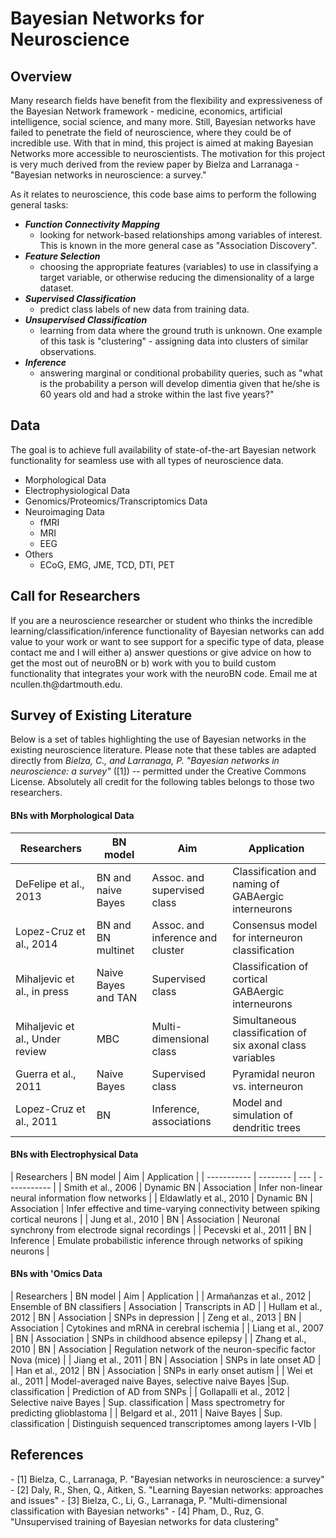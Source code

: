 # Bayesian Networks for Neuroscience

<h2>Overview</h2>
Many research fields have benefit from the flexibility and expressiveness of the Bayesian Network framework - medicine, economics, artificial intelligence, social science, and many more. Still, Bayesian networks have failed to penetrate the field of neuroscience, where they could be of incredible use. With that in mind, this project is aimed at making Bayesian Networks more accessible to neuroscientists. The motivation for this project is very much derived from the review paper by Bielza and Larranaga - "Bayesian networks in neuroscience: a survey."

As it relates to neuroscience, this code base aims to perform the following general tasks:
- <b><i>Function Connectivity Mapping</i></b>
	- looking for network-based relationships among variables of interest. This is
known in the more general case as "Association Discovery".
- <b><i>Feature Selection</i></b> 
	- choosing the appropriate features (variables) to use in classifying a target variable, or otherwise
reducing the dimensionality of a large dataset.
- <b><i>Supervised Classification</i></b>
	- predict class labels of new data from training data.
- <b><i>Unsupervised Classification</i></b>
	- learning from data where the ground truth is unknown. One example of this task is "clustering" - assigning data into clusters of similar observations.
- <b><i>Inference</i></b>
	- answering marginal or conditional probability queries, such as "what is the probability a person will develop dimentia given that he/she is 60 years old and had a stroke within the last five years?"

<h2>Data</h2>

The goal is to achieve full availability of state-of-the-art Bayesian network functionality for seamless use with all types of neuroscience data.
- Morphological Data
- Electrophysiological Data
- Genomics/Proteomics/Transcriptomics Data
- Neuroimaging Data
	- fMRI
	- MRI
	- EEG
- Others
	- ECoG, EMG, JME, TCD, DTI, PET

<h2>Call for Researchers</h2>
If you are a neuroscience researcher or student who thinks the incredible learning/classification/inference functionality of Bayesian networks can add value to your work or want to see support for a specific type of data, please contact me and I will either a) answer questions or give advice on how to get the most out of neuroBN or b) work with you to build custom functionality that integrates your work with the neuroBN code. Email me at ncullen.th@dartmouth.edu.




<h2>Survey of Existing Literature</h2>
Below is a set of tables highlighting the use of Bayesian networks in the existing neuroscience literature. Please note that these tables are adapted directly from <i>Bielza, C., and Larranaga, P. "Bayesian networks in neuroscience: a survey"</i> ([1]) -- permitted under the Creative Commons License. Absolutely all credit for the following tables belongs to those two researchers.
<h4>BNs with Morphological Data</h4>

| Researchers | BN model | Aim | Application |
| ----------- | -------- | --- | ----------- |
| DeFelipe et al., 2013 | BN and naive Bayes | Assoc. and supervised class | Classification and naming of GABAergic interneurons |
| Lopez-Cruz et al., 2014 | BN and BN multinet | Assoc. and inference and cluster | Consensus model for interneuron classification |
|Mihaljevic et al., in press | Naive Bayes and TAN | Supervised class | Classification of cortical GABAergic interneurons |
|Mihaljevic et al., Under review | MBC | Multi-dimensional class | Simultaneous classification of six axonal class variables |
|Guerra et al., 2011 | Naive Bayes | Supervised class | Pyramidal neuron vs. interneuron |
|Lopez-Cruz et al., 2011 | BN | Inference, associations | Model and simulation of dendritic trees |

<h4>BNs with Electrophysical Data</h4>
| Researchers | BN model | Aim | Application |
| ----------- | -------- | --- | ----------- |
| Smith et al., 2006 | Dynamic BN | Association | Infer non-linear neural information flow networks |
| Eldawlatly et al., 2010 | Dynamic BN | Association | Infer effective and time-varying connectivity between spiking cortical neurons |
| Jung et al., 2010 | BN | Association | Neuronal synchrony from electrode signal recordings |
| Pecevski et al., 2011 | BN | Inference | Emulate probabilistic inference through networks of spiking neurons |

<h4>BNs with 'Omics Data</h4>
| Researchers | BN model | Aim | Application |
| Armañanzas et al., 2012 | Ensemble of BN classifiers | Association | Transcripts in AD |
| Hullam et al., 2012 | BN | Association | SNPs in depression |
| Zeng et al., 2013 | BN | Association | Cytokines and mRNA in cerebral ischemia |
| Liang et al., 2007 | BN | Association | SNPs in childhood absence epilepsy |
| Zhang et al., 2010 | BN | Association | Regulation network of the neuron-specific factor Nova (mice) |
| Jiang et al., 2011 | BN | Association | SNPs in late onset AD |
| Han et al., 2012 | BN | Association | SNPs in early onset autism |
| Wei et al., 2011 | Model-averaged naive Bayes, selective naive Bayes |Sup. classification | Prediction of AD from SNPs |
| Gollapalli et al., 2012 | Selective naive Bayes | Sup. classification | Mass spectrometry for predicting glioblastoma |
| Belgard et al., 2011 | Naive Bayes | Sup. classification | Distinguish sequenced transcriptomes among layers I-VIb |



<h2>References</h2>
- [1] Bielza, C., Larranaga, P. "Bayesian networks in neuroscience: a survey"
- [2] Daly, R., Shen, Q., Aitken, S. "Learning Bayesian networks: approaches and issues"
- [3] Bielza, C., Li, G., Larranaga, P. "Multi-dimensional classification with Bayesian networks"
- [4] Pham, D., Ruz, G. "Unsupervised training of Bayesian networks for data clustering"








